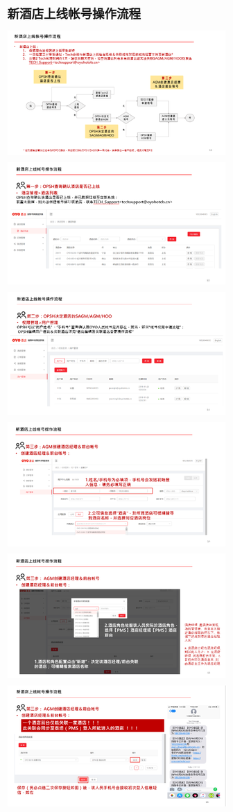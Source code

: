 # 新酒店上线帐号操作流程

![](../../../.gitbook/assets/image%20%28178%29.png)

  


![](../../../.gitbook/assets/image%20%28122%29.png)

  


![](../../../.gitbook/assets/image%20%28218%29.png)

![](../../../.gitbook/assets/image%20%28294%29.png)

  


![](../../../.gitbook/assets/image%20%2883%29.png)

  


![](../../../.gitbook/assets/image%20%28210%29.png)

